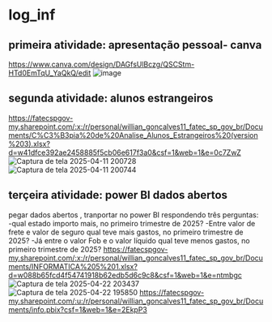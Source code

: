 # log_inf

## primeira atividade: apresentação pessoal- canva
https://www.canva.com/design/DAGfsUlBczg/QSCStm-HTd0EmTqU_YaQkQ/edit
![image](https://github.com/user-attachments/assets/ad710f88-e1c4-461c-bac7-75aca2cdc7c0)

## segunda atividade: alunos estrangeiros 
https://fatecspgov-my.sharepoint.com/:x:/r/personal/willian_goncalves11_fatec_sp_gov_br/Documents/C%C3%B3pia%20de%20Analise_Alunos_Estrangeiros%20(version%203).xlsx?d=w41dfce392ae2458885f5cb06e617f3a0&csf=1&web=1&e=0c7ZwZ
![Captura de tela 2025-04-11 200728](https://github.com/user-attachments/assets/3afec12d-c249-4248-a091-b7ebaf0ac0bb)
![Captura de tela 2025-04-11 200744](https://github.com/user-attachments/assets/c6857fc1-c2b1-41a1-a508-9a5e65e46dcc)

## terçeira atividade: power BI dados abertos 
pegar dados abertos , tranportar no power BI respondendo três perguntas:
-qual estado importo mais, no primeiro trimestre de 2025?
-Entre valor de frete e valor de seguro qual teve mais gastos, no primeiro trimestre de 2025?
-Já entre o valor Fob e o valor líquido qual teve menos gastos, no primeiro trimestre de 2025?​
https://fatecspgov-my.sharepoint.com/:x:/r/personal/willian_goncalves11_fatec_sp_gov_br/Documents/INFORMATICA%205%201.xlsx?d=w088b65fcd4f54741918b62edb5d6c9c8&csf=1&web=1&e=ntmbgc
![Captura de tela 2025-04-22 203437](https://github.com/user-attachments/assets/3b516125-6aef-4a1a-aae2-b36af5b9e27a)
![Captura de tela 2025-04-22 195850](https://github.com/user-attachments/assets/bd81f434-2881-4318-8e42-8a1f39a1e861)
https://fatecspgov-my.sharepoint.com/:u:/r/personal/willian_goncalves11_fatec_sp_gov_br/Documents/info.pbix?csf=1&web=1&e=2EkpP3
